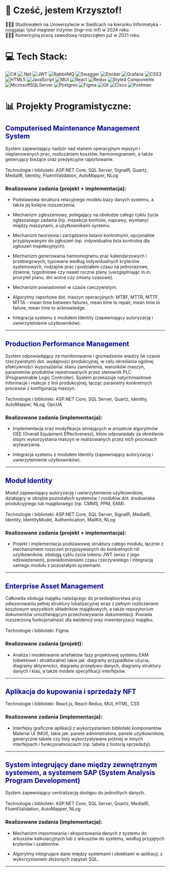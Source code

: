 # 👋 Cześć, jestem Krzysztof!
👩🏻‍💻 Studiowałem na Uniwersytecie w Siedlcach na kierunku Informatyka - osiągając tytuł magister inżynier (mgr-inz-inf) w 2024 roku. <br/>
👩🏻‍🎓 Komercyjną pracę zawodową rozpocząłem już w 2021 roku. <br/>

# 💻 Tech Stack:
![C#](https://img.shields.io/badge/c%23-%23239120.svg?style=for-the-badge&logo=csharp&logoColor=white) ![.Net](https://img.shields.io/badge/.NET-5C2D91?style=for-the-badge&logo=.net&logoColor=white) ![JWT](https://img.shields.io/badge/JWT-black?style=for-the-badge&logo=JSON%20web%20tokens) ![RabbitMQ](https://img.shields.io/badge/rabbitmq-FF6600?style=for-the-badge&logo=rabbitmq&logoColor=white) ![Swagger](https://img.shields.io/badge/-Swagger-%23Clojure?style=for-the-badge&logo=swagger&logoColor=white) ![Docker](https://img.shields.io/badge/docker-%230db7ed.svg?style=for-the-badge&logo=docker&logoColor=white) ![Grafana](https://img.shields.io/badge/grafana-%23F46800.svg?style=for-the-badge&logo=grafana&logoColor=white) ![CSS3](https://img.shields.io/badge/css3-%231572B6.svg?style=for-the-badge&logo=css3&logoColor=white) ![HTML5](https://img.shields.io/badge/html5-%23E34F26.svg?style=for-the-badge&logo=html5&logoColor=white) ![JavaScript](https://img.shields.io/badge/javascript-%23323330.svg?style=for-the-badge&logo=javascript&logoColor=%23F7DF1E) ![MUI](https://img.shields.io/badge/MUI-%230081CB.svg?style=for-the-badge&logo=mui&logoColor=white) ![React](https://img.shields.io/badge/react-%2320232a.svg?style=for-the-badge&logo=react&logoColor=%2361DAFB) ![Redux](https://img.shields.io/badge/redux-%23593d88.svg?style=for-the-badge&logo=redux&logoColor=white) ![Styled Components](https://img.shields.io/badge/styled--components-DB7093?style=for-the-badge&logo=styled-components&logoColor=white) ![MicrosoftSQLServer](https://img.shields.io/badge/Microsoft%20SQL%20Server-CC2927?style=for-the-badge&logo=microsoft%20sql%20server&logoColor=white) ![Postgres](https://img.shields.io/badge/postgres-%23316192.svg?style=for-the-badge&logo=postgresql&logoColor=white) ![Figma](https://img.shields.io/badge/figma-%23F24E1E.svg?style=for-the-badge&logo=figma&logoColor=white) ![Git](https://img.shields.io/badge/git-%23F05033.svg?style=for-the-badge&logo=git&logoColor=white) ![Cisco](https://img.shields.io/badge/cisco-%23049fd9.svg?style=for-the-badge&logo=cisco&logoColor=black) ![Postman](https://img.shields.io/badge/Postman-FF6C37?style=for-the-badge&logo=postman&logoColor=white)

# 📊 Projekty Programistyczne:

## <span style="color: darkblue;">**Computerised Maintenance Management System**</span>  
System zapewniający nadzór nad stanem operacyjnym maszyn i nieplanowanych prac, rozliczaniem kosztów, harmonogramem, a także generujący bieżące oraz predykcyjne raportowanie. <br/> <br/>
Technologie i biblioteki: ASP.NET Core, SQL Server, SignalR, Quartz, MediatR, Identity, FluentValidation, AutoMapper, NLog

### Realizowane zadania (projekt + implementacja):
- Podstawowa struktura relacyjnego modelu bazy danych systemu, a także jej kolejne rozszerzenia.
  
- Mechanizm zgłoszeniowy, polegający na obsłudze całego cyklu życia zgłaszanego zadania (np. inspekcje kontrole, naprawy, wymiany) między maszynami, a użytkownikami systemu.
  
- Mechanizm tworzenia i zarządzania listami kontrolnymi, opcjonalnie przypisywanymi do zgłoszeń (np. indywidualna lista kontrolna dla zgłoszeń inspekcyjnych).

- Mechanizm generowania harmonogramu prac kalendarzowych i przebiegowych, typowane według indywidualnych kryteriów systemowych, rodzajów prac i podziałem czasu na jednorazowe, dzienne, tygodniowe czy nawet roczne plany (uwzględniając m.in. priorytet planu, dni wolne czy zmiany czasowe). 

- Mechanizm powiadomień w czasie rzeczywistym.

- Algorytmy raportowe dot. maszyn operacyjnych: MTBF, MTTR, MTTF, MTTA – mean time between failures, mean time to repair, mean time to failure, mean time to acknowledge.

- Integracja systemu z modułem Identity (zapewniający autoryzację i uwierzytelnienie użytkowników).

---

## <span style="color: darkblue;">**Production Performance Management**</span>  
System odpowiadający za monitorowanie i gromadzenie wiedzy (w czasie rzeczywistym) dot. wydajności produkcyjnej, w celu określania ogólnej efektywności wyposażenia: stanu zamówienia, warunków maszyn, parametrów produktów rejestrowanych przez sterownik PLC (Programmable Logic Controller). System przekazuje natychmiastowe informacje i reakcje z linii produkcyjnej, łącząc parametry konkretnych procesów z konfiguracją maszyn. <br/> <br/>
Technologie i biblioteki: ASP.NET Core, SQL Server, Quartz, Identity, AutoMapper, NLog, OpcUA

### Realizowane zadania (implementacja):
- Implementacja oraz modyfikacja istniejących w projekcie algorytmów OEE (Overall Equipment Effectiveness), które odpowiadały za określenie stopni wykorzystania maszyn w realizowanych przez nich procesach wytwarzania.
  
- Integracja systemu z modułem Identity (zapewniający autoryzację i uwierzytelnienie użytkowników).

---

## <span style="color: darkblue;">**Moduł Identity**</span>  
Moduł zapewniający autoryzację i uwierzytelnienie użytkowników, działający w obrębie pozostałych systemów / modułów dot. środowiska produkcyjnego lub majątkowego (np. CMMS, PPM, EAM). <br/> <br/>
Technologie i biblioteki: ASP.NET Core, SQL Server, SignalR, MediatR, Identity, IdentityModel, Authentication, MailKit, NLog

### Realizowane zadania (projekt + implementacja):
- Projekt i implementacja podstawowej struktury całego modułu, łącznie z mechanizmem roszczeń przypisywanych do konkretnych ról użytkowników, obsługą cyklu życia tokenu JWT (wraz z jego odświeżeniem), powiadomieniami czasu rzeczywistego i integracją samego modułu z pozostałymi systemami.

---

## <span style="color: darkblue;">**Enterprise Asset Management**</span>  
Całkowita obsługa majątku należącego do przedsiębiorstwa przy odwzorowaniu pełnej struktury lokalizacyjnej wraz z pełnym rozliczeniem kosztowym wszystkich składników majątkowych, a także repozytorium dokumentów umożliwiającym przechowywanie dokumentacji. Posiada rozszerzoną funkcjonalność dla ewidencji oraz inwentaryzacji majątku. <br/> <br/>
Technologie i biblioteki: Figma

### Realizowane zadania (projekt):
- Analiza i modelowanie artefaktów fazy projektowej systemu EAM (obiektowe i strukturalne) takie jak: diagramy przypadków użycia, diagramy aktywności, diagramy przepływu danych, diagramy struktury danych i klas, a także modele specyfikacji interfejsów. 

---

## <span style="color: darkblue;">**Aplikacja do kupowania i sprzedaży NFT**</span>  
Technologie i biblioteki: React.js, React-Redux, MUI, HTML, CSS

### Realizowane zadania (implementacja):
- Interfejsy graficzne aplikacji z wykorzystaniem biblioteki komponentów Material UI (MUI), takie jak: panele administratora, panele użytkowników, generyczne tabele czy listy wykorzystywane później w innych interfejsach i funkcjonalnościach (np. tabela z historią sprzedaży).

---

## <span style="color: darkblue;">System integrujący dane między zewnętrznym systemem, a systemem SAP (System Analysis Program Development) </span>  
System zapewniający centralizację dostępu do jednolitych danych. <br/> <br/>
Technologie i biblioteki: ASP.NET Core, SQL Server, Quartz, MediatR, FluentValidation, AutoMapper, NLog

### Realizowane zadania (implementacja):
- Mechanizm importowania i eksportowania danych z systemu do arkuszów kalkulacyjnych lub z arkuszów do systemu, według przyjętych kryteriów i szablonów.

- Algorytmy integrujące dane między systemami i obiektami w aplikacji, z wykorzystaniem złożonych zapytań SQL.

---
